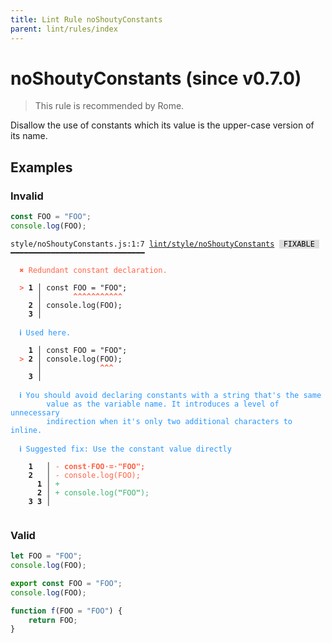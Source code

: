 ```yaml
---
title: Lint Rule noShoutyConstants
parent: lint/rules/index
---
```


# noShoutyConstants (since v0.7.0)

> This rule is recommended by Rome.

Disallow the use of constants which its value is the upper-case version of its name.

## Examples

### Invalid

```jsx
const FOO = "FOO";
console.log(FOO);
```

<pre class="language-text"><code class="language-text">style/noShoutyConstants.js:1:7 <a href="https://docs.rome.tools/lint/rules/noShoutyConstants">lint/style/noShoutyConstants</a> <span style="color: #000; background-color: #ddd;"> FIXABLE </span> ━━━━━━━━━━━━━━━━━━━━━━━━━━━━━━

<strong><span style="color: Tomato;">  </span></strong><strong><span style="color: Tomato;">✖</span></strong> <span style="color: Tomato;">Redundant constant declaration.</span>
  
<strong><span style="color: Tomato;">  </span></strong><strong><span style="color: Tomato;">&gt;</span></strong> <strong>1 │ </strong>const FOO = &quot;FOO&quot;;
   <strong>   │ </strong>      <strong><span style="color: Tomato;">^</span></strong><strong><span style="color: Tomato;">^</span></strong><strong><span style="color: Tomato;">^</span></strong><strong><span style="color: Tomato;">^</span></strong><strong><span style="color: Tomato;">^</span></strong><strong><span style="color: Tomato;">^</span></strong><strong><span style="color: Tomato;">^</span></strong><strong><span style="color: Tomato;">^</span></strong><strong><span style="color: Tomato;">^</span></strong><strong><span style="color: Tomato;">^</span></strong><strong><span style="color: Tomato;">^</span></strong>
    <strong>2 │ </strong>console.log(FOO);
    <strong>3 │ </strong>
  
<strong><span style="color: rgb(38, 148, 255);">  </span></strong><strong><span style="color: rgb(38, 148, 255);">ℹ</span></strong> <span style="color: rgb(38, 148, 255);">Used here.</span>
  
    <strong>1 │ </strong>const FOO = &quot;FOO&quot;;
<strong><span style="color: Tomato;">  </span></strong><strong><span style="color: Tomato;">&gt;</span></strong> <strong>2 │ </strong>console.log(FOO);
   <strong>   │ </strong>            <strong><span style="color: Tomato;">^</span></strong><strong><span style="color: Tomato;">^</span></strong><strong><span style="color: Tomato;">^</span></strong>
    <strong>3 │ </strong>
  
<strong><span style="color: rgb(38, 148, 255);">  </span></strong><strong><span style="color: rgb(38, 148, 255);">ℹ</span></strong> <span style="color: rgb(38, 148, 255);">You should avoid declaring constants with a string that's the same
</span><span style="color: rgb(38, 148, 255);">  </span><span style="color: rgb(38, 148, 255);">  </span><span style="color: rgb(38, 148, 255);">    value as the variable name. It introduces a level of unnecessary
</span><span style="color: rgb(38, 148, 255);">  </span><span style="color: rgb(38, 148, 255);">  </span><span style="color: rgb(38, 148, 255);">    indirection when it's only two additional characters to inline.</span>
  
<strong><span style="color: rgb(38, 148, 255);">  </span></strong><strong><span style="color: rgb(38, 148, 255);">ℹ</span></strong> <span style="color: rgb(38, 148, 255);">Suggested fix</span><span style="color: rgb(38, 148, 255);">: </span><span style="color: rgb(38, 148, 255);">Use the constant value directly</span>
  
    <strong>1</strong>  <strong> │ </strong><span style="color: Tomato;">-</span> <span style="color: Tomato;"><strong>c</strong></span><span style="color: Tomato;"><strong>o</strong></span><span style="color: Tomato;"><strong>n</strong></span><span style="color: Tomato;"><strong>s</strong></span><span style="color: Tomato;"><strong>t</strong></span><span style="color: Tomato;"><span style="opacity: 0.8;"><strong>·</strong></span></span><span style="color: Tomato;"><strong>F</strong></span><span style="color: Tomato;"><strong>O</strong></span><span style="color: Tomato;"><strong>O</strong></span><span style="color: Tomato;"><span style="opacity: 0.8;"><strong>·</strong></span></span><span style="color: Tomato;"><strong>=</strong></span><span style="color: Tomato;"><span style="opacity: 0.8;"><strong>·</strong></span></span><span style="color: Tomato;"><strong>&quot;</strong></span><span style="color: Tomato;"><strong>F</strong></span><span style="color: Tomato;"><strong>O</strong></span><span style="color: Tomato;"><strong>O</strong></span><span style="color: Tomato;"><strong>&quot;</strong></span><span style="color: Tomato;"><strong>;</strong></span>
    <strong>2</strong>  <strong> │ </strong><span style="color: Tomato;">-</span> <span style="color: Tomato;">c</span><span style="color: Tomato;">o</span><span style="color: Tomato;">n</span><span style="color: Tomato;">s</span><span style="color: Tomato;">o</span><span style="color: Tomato;">l</span><span style="color: Tomato;">e</span><span style="color: Tomato;">.</span><span style="color: Tomato;">l</span><span style="color: Tomato;">o</span><span style="color: Tomato;">g</span><span style="color: Tomato;">(</span><span style="color: Tomato;">F</span><span style="color: Tomato;">O</span><span style="color: Tomato;">O</span><span style="color: Tomato;">)</span><span style="color: Tomato;">;</span>
      <strong>1</strong><strong> │ </strong><span style="color: MediumSeaGreen;">+</span> 
      <strong>2</strong><strong> │ </strong><span style="color: MediumSeaGreen;">+</span> <span style="color: MediumSeaGreen;">c</span><span style="color: MediumSeaGreen;">o</span><span style="color: MediumSeaGreen;">n</span><span style="color: MediumSeaGreen;">s</span><span style="color: MediumSeaGreen;">o</span><span style="color: MediumSeaGreen;">l</span><span style="color: MediumSeaGreen;">e</span><span style="color: MediumSeaGreen;">.</span><span style="color: MediumSeaGreen;">l</span><span style="color: MediumSeaGreen;">o</span><span style="color: MediumSeaGreen;">g</span><span style="color: MediumSeaGreen;">(</span><span style="color: MediumSeaGreen;"><strong>&quot;</strong></span><span style="color: MediumSeaGreen;">F</span><span style="color: MediumSeaGreen;">O</span><span style="color: MediumSeaGreen;">O</span><span style="color: MediumSeaGreen;"><strong>&quot;</strong></span><span style="color: MediumSeaGreen;">)</span><span style="color: MediumSeaGreen;">;</span>
    <strong>3</strong> <strong>3</strong><strong> │ </strong>  
  
</code></pre>

### Valid

```jsx
let FOO = "FOO";
console.log(FOO);
```

```jsx
export const FOO = "FOO";
console.log(FOO);
```

```jsx
function f(FOO = "FOO") {
    return FOO;
}
```

